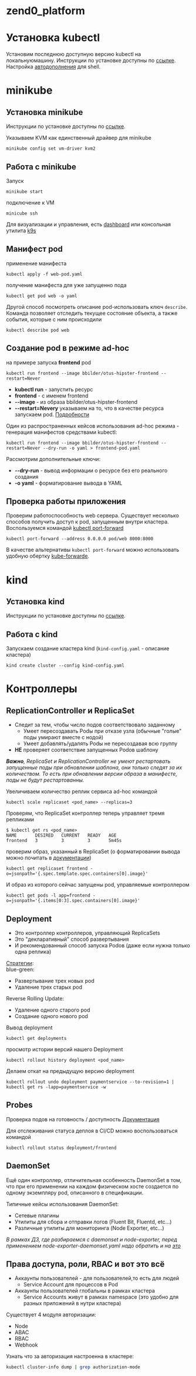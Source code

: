 # zend0_platform

# Установка kubectl

Установим последнюю доступную версию kubectl на локальнуюмашину. 
Инструкции по установке доступны по [ссылке](https://kubernetes.io/docs/tasks/tools/install-kubectl/).  
Настройка [автодополнения](https://kubernetes.io/docs/reference/kubectl/cheatsheet/#kubectl-autocomplete) для shell.

# minikube

## Установка minikube

Инструкции по установке доступны по [ссылке](https://kubernetes.io/docs/tasks/tools/install-minikube/).  

Указываем KVM как единственный драйвер для minikube

```shell script
minikube config set vm-driver kvm2
```

## Работа с minikube

Запуск

```shell script
minikube start
```

подключение к VM

```shell script
minicube ssh
```

Для визуализации и управления, есть [dashboard](https://kubernetes.io/docs/tasks/access-application-cluster/web-ui-dashboard/)
или консольная утилита [k9s](https://github.com/derailed/k9s)

## Манифест pod

применение манифеста

```shell script
kubectl apply -f web-pod.yaml
```

получение манифеста для уже запущенно пода

```shell script
kubectl get pod web -o yaml
```

Другой способ посмотреть описание pod-использовать ключ `describe`.
Команда позволяет отследить текущее состояние объекта, а также события, которые с ним 
происходили

```shell script
kubectl describe pod web
```

## Создание pod в режиме ad-hoc

на примере запуска **frontend** pod

```shell script
kubectl run frontend --image bbilder/otus-hipster-frontend --restart=Never
```

* **kubectl run** - запустить ресурс
* **frontend** - с именем frontend
* **--image** - из образа bbilder/otus-hipster-frontend
* **--restart=Neverу** указываем на то, что в качестве ресурса запускаем 
pod. [Подробности](https://kubernetes.io/docs/reference/kubectl/conventions/)  

Один из распространенных кейсов использования ad-hoc режима - генерация 
манифестов средствами kubectl:

```shell script
kubectl run frontend --image bbilder/otus-hipster-frontend --restart=Never --dry-run -o yaml > frontend-pod.yaml
```

Рассмотрим дополнительные ключи:  

* **--dry-run** - вывод информации о ресурсе без его реального создания
* **-o yaml** - форматирование вывода в YAML

## Проверка работы приложения

Проверим работоспособность web сервера. Существует несколько способов получить 
доступ к pod, запущенным внутри кластера.  
Воспользуемся командой [kubectl port-forward](https://kubernetes.io/docs/tasks/access-application-cluster/port-forward-access-application-cluster/)

```shell script
kubectl port-forward --address 0.0.0.0 pod/web 8000:8000
```

В качестве альтернативы `kubectl port-forward` можно использовать удобную обертку [kube-forwarde](https://kube-forwarder.pixelpoint.io/).

# kind

## Установка kind

Инструкции по установке доступны по [ссылке](https://kind.sigs.k8s.io/docs/user/quick-start).  

## Работа с kind

Запускаем создание кластера kind (`kind-config.yaml` - описание кластера)

```shell script
kind create cluster --config kind-config.yaml
```

# Контроллеры

## ReplicationController и ReplicaSet

* Следит за тем, чтобы число подов соответствовало заданному
  * Умеет пересоздавать Podы при отказе узла (обычные "голые" поды умирают вместе с нодой)
  * Умеет добавлять/удалять Podы не пересоздавая всю группу
* **НЕ** проверяет соответствие запущенных Podов шаблону

_**Важно**, ReplicaSet и ReplicationController не умеют рестартовать запущенные поды при обновлении шаблона, они только следят за их количеством.
То есть при обновлении версии образа в манифесте, поды не будут рестартованны._  

Увеличиваем количество реплик сервиса ad-hoc командой

```shell script
kubectl scale replicaset <pod_name> --replicas=3
```

Проверям, что ReplicaSet контроллер теперь управляет тремя репликами

```shell script
$ kubectl get rs <pod_name>
NAME       DESIRED   CURRENT   READY   AGE
frontend   3         3         3       5m45s
```

проверим образ, указанный в ReplicaSet (о форматировании вывода можно почитать в [документации](https://kubernetes.io/docs/reference/kubectl/jsonpath/))

```shell script
kubectl get replicaset frontend -o=jsonpath='{.spec.template.spec.containers[0].image}'
```

И образ из которого сейчас запущены pod, управляемые контроллером

```shell script
kubectl get pods -l app=frontend -o=jsonpath='{.items[0:3].spec.containers[0].image}'
```

## Deployment

* Это контроллер контроллеров, управляющий ReplicaSets
* Это "декларативный" способ развертывания
* И рекомендованный способ запуска Podов (даже если нужна только одна реплика)

[Стратегии](https://kubernetes.io/docs/concepts/workloads/controllers/deployment/#strategy):  
blue-green:

* Развертывание трех новых pod
* Удаление трех старых pod

Reverse Rolling Update:

* Удаление одного старого pod
* Создание одного нового pod

Вывод deployment

```shell script
kubectl get deployments
```

просмотр истории версий нашего Deployment

```shell script
kubectl rollout history deployment <pod_name>
```

Делаем откат на предыдущую версию deployment

```shell script
kubectl rollout undo deployment paymentservice --to-revision=1 | kubectl get rs -lapp=paymentservice -w
```

## Probes

Проверка подов на готовность / доступность
[Документация](https://kubernetes.io/docs/tasks/configure-pod-container/configure-liveness-readiness-startup-probes/)  

Для отслеживания статуса деплоя в CI/CD можно воспользоваться командой

```shell script
kubectl rollout status deployment/frontend
```

## DaemonSet

Ещё один контроллер, отличительная особенность DaemonSet в том, что при его применении на каждом физическом хосте 
создается по одному экземпляру pod, описанного в спецификации.  

Типичные кейсы использования DaemonSet:

* Сетевые плагины
* Утилиты для сбора и отправки логов (Fluent Bit, Fluentd, etc...)
* Различные утилиты для мониторинга (Node Exporter, etc...)

_В рамках ДЗ, где разбираемся с daemonset и node-exporter, перед применением node-exporter-daemonset.yaml надо обратить 
и на [это](https://github.com/coreos/kube-prometheus/blob/master/manifests/node-exporter-serviceAccount.yaml)_

## Права доступа, роли, RBAC и вот это всё

* Аккаунты пользователей - для пользователей,то есть для людей 
  * Service Account для процессов в Pod
* Аккаунты пользователей глобальны в рамках кластера
  * Service Accounts живут в рамках namespace (это удобно для разных приложений в нутри кластера)

Существует 4 модуля авторизации:

* Node
* ABAC
* RBAC
* Webhook

Узнать что за авторизация настроенна в кластере:

```bash
kubectl cluster-info dump | grep authorization-mode
```
